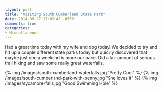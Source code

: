 ```yaml
---
layout: post
title: "Visiting South Cumberland State Park"
date: 2014-09-27 17:02:42 -0500
comments: true
categories: 
- Miscellaneous
---
```

Had a great time today with my wife and dog today!  We decided to try and hit
up a couple different state parks today but quickly discovered that maybe just
one a weekend is more our pace.  Did a fair amount of serious trail hiking and
saw some really great waterfalls.

<!-- more -->

{% img /images/south-cumberland-waterfalls.jpg "Pretty Cool" %}
{% img /images/south-cumberland-park-with-penny.jpg "She loves it" %}
{% img /images/sycamore-falls.jpg "Good Swimming Hole" %}

